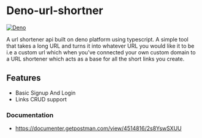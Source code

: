 # Deno-url-shortner

[![Deno](https://github.com/caleberi/deno-url-shortner/actions/workflows/deno.yml/badge.svg)](https://github.com/caleberi/deno-url-shortner/actions/workflows/deno.yml)

A url shortener api built on deno platform using typescript. A simple tool that takes a long URL and turns it into whatever URL you would like it to be i.e a custom url which when you’ve connected your own custom domain to a URL shortener which acts as a base for all the short links you create.

## Features

- Basic Signup And Login
- Links CRUD support

### Documentation

- https://documenter.getpostman.com/view/4514816/2s8YswSXUU
